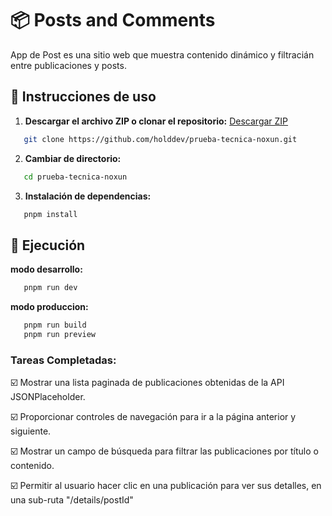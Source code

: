 # 📦 Posts and Comments
App de Post es una sitio web que muestra contenido dinámico y filtracián entre publicaciones y posts.



## 📝 Instrucciones de uso

1. **Descargar el archivo ZIP o clonar el repositorio:**
   [Descargar ZIP](https://github.com/holddev/prueba-tecnica-noxun/archive/refs/heads/main.zip)
   
```bash
   git clone https://github.com/holddev/prueba-tecnica-noxun.git
```

2. **Cambiar de directorio:**
```bash
   cd prueba-tecnica-noxun
```

3. **Instalación de dependencias:**
```bash
   pnpm install
```

## 🚀 Ejecución

**modo desarrollo:**
```bash
   pnpm run dev
```

**modo produccion:**
```bash
   pnpm run build
   pnpm run preview
```

### Tareas Completadas: 
☑️ Mostrar una lista paginada de publicaciones obtenidas de la API JSONPlaceholder.

☑️ Proporcionar controles de navegación para ir a la página anterior y siguiente.

☑️ Mostrar un campo de búsqueda para filtrar las publicaciones por título o contenido.

☑️ Permitir al usuario hacer clic en una publicación para ver sus detalles, en una sub-ruta "/details/postId"
